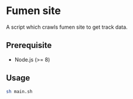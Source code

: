 # Fumen site

A script which crawls fumen site to get track data.


## Prerequisite

* Node.js (>= 8)


## Usage

```sh
sh main.sh
```
